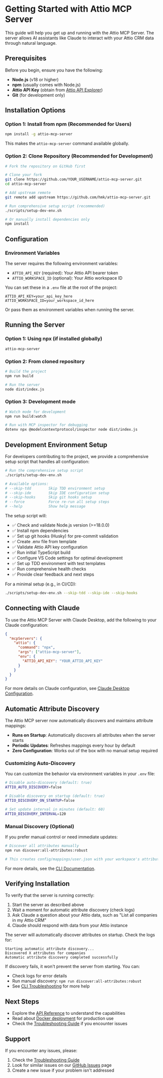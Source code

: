 # Getting Started with Attio MCP Server

This guide will help you get up and running with the Attio MCP Server. The server allows AI assistants like Claude to interact with your Attio CRM data through natural language.

## Prerequisites

Before you begin, ensure you have the following:

- **Node.js** (v18 or higher)
- **npm** (usually comes with Node.js)
- **Attio API Key** (obtain from [Attio API Explorer](https://developers.attio.com/reference/get_v2-objects))
- **Git** (for development only)

## Installation Options

### Option 1: Install from npm (Recommended for Users)

```bash
npm install -g attio-mcp-server
```

This makes the `attio-mcp-server` command available globally.

### Option 2: Clone Repository (Recommended for Development)

```bash
# Fork the repository on GitHub first

# Clone your fork
git clone https://github.com/YOUR_USERNAME/attio-mcp-server.git
cd attio-mcp-server

# Add upstream remote
git remote add upstream https://github.com/hmk/attio-mcp-server.git

# Run comprehensive setup script (recommended)
./scripts/setup-dev-env.sh

# Or manually install dependencies only
npm install
```

## Configuration

### Environment Variables

The server requires the following environment variables:

- `ATTIO_API_KEY` (required): Your Attio API bearer token
- `ATTIO_WORKSPACE_ID` (optional): Your Attio workspace ID

You can set these in a `.env` file at the root of the project:

```
ATTIO_API_KEY=your_api_key_here
ATTIO_WORKSPACE_ID=your_workspace_id_here
```

Or pass them as environment variables when running the server.

## Running the Server

### Option 1: Using npx (if installed globally)

```bash
attio-mcp-server
```

### Option 2: From cloned repository

```bash
# Build the project
npm run build

# Run the server
node dist/index.js
```

### Option 3: Development mode

```bash
# Watch mode for development
npm run build:watch

# Run with MCP inspector for debugging
dotenv npx @modelcontextprotocol/inspector node dist/index.js
```

## Development Environment Setup

For developers contributing to the project, we provide a comprehensive setup script that handles all configuration:

```bash
# Run the comprehensive setup script
./scripts/setup-dev-env.sh

# Available options:
# --skip-tdd        Skip TDD environment setup
# --skip-ide        Skip IDE configuration setup
# --skip-hooks      Skip git hooks setup
# --force           Force re-run all setup steps
# --help            Show help message
```

The setup script will:
- ✅ Check and validate Node.js version (>=18.0.0)
- ✅ Install npm dependencies
- ✅ Set up git hooks (Husky) for pre-commit validation
- ✅ Create .env file from template
- ✅ Validate Attio API key configuration
- ✅ Run initial TypeScript build
- ✅ Configure VS Code settings for optimal development
- ✅ Set up TDD environment with test templates
- ✅ Run comprehensive health checks
- ✅ Provide clear feedback and next steps

For a minimal setup (e.g., in CI/CD):
```bash
./scripts/setup-dev-env.sh --skip-tdd --skip-ide --skip-hooks
```

## Connecting with Claude

To use the Attio MCP Server with Claude Desktop, add the following to your Claude configuration:

```json
{
  "mcpServers": {
    "attio": {
      "command": "npx",
      "args": ["attio-mcp-server"],
      "env": {
        "ATTIO_API_KEY": "YOUR_ATTIO_API_KEY"
      }
    }
  }
}
```

For more details on Claude configuration, see [Claude Desktop Configuration](./claude-desktop-config.md).

## Automatic Attribute Discovery

The Attio MCP server now automatically discovers and maintains attribute mappings:

- **Runs on Startup**: Automatically discovers all attributes when the server starts
- **Periodic Updates**: Refreshes mappings every hour by default
- **Zero Configuration**: Works out of the box with no manual setup required

### Customizing Auto-Discovery

You can customize the behavior via environment variables in your `.env` file:

```bash
# Disable auto-discovery (default: true)
ATTIO_AUTO_DISCOVERY=false

# Disable discovery on startup (default: true)  
ATTIO_DISCOVERY_ON_STARTUP=false

# Set update interval in minutes (default: 60)
ATTIO_DISCOVERY_INTERVAL=120
```

### Manual Discovery (Optional)

If you prefer manual control or need immediate updates:

```bash
# Discover all attributes manually
npm run discover:all-attributes:robust

# This creates config/mappings/user.json with your workspace's attribute mappings
```

For more details, see the [CLI Documentation](./cli/README.md).

## Verifying Installation

To verify that the server is running correctly:

1. Start the server as described above
2. Wait a moment for automatic attribute discovery (check logs)
3. Ask Claude a question about your Attio data, such as "List all companies in my Attio CRM"
4. Claude should respond with data from your Attio instance

The server will automatically discover attributes on startup. Check the logs for:
```
Starting automatic attribute discovery...
Discovered X attributes for companies
Automatic attribute discovery completed successfully
```

If discovery fails, it won't prevent the server from starting. You can:
- Check logs for error details
- Run manual discovery: `npm run discover:all-attributes:robust`
- See [CLI Troubleshooting](./cli/README.md#troubleshooting) for more help

## Next Steps

- Explore the [API Reference](./api/api-overview.md) to understand the capabilities
- Read about [Docker deployment](./docker/docker-guide.md) for production use
- Check the [Troubleshooting Guide](../TROUBLESHOOTING.md) if you encounter issues

## Support

If you encounter any issues, please:

1. Check the [Troubleshooting Guide](../TROUBLESHOOTING.md)
2. Look for similar issues on our [GitHub Issues](https://github.com/kesslerio/attio-mcp-server/issues) page
3. Create a new issue if your problem isn't addressed